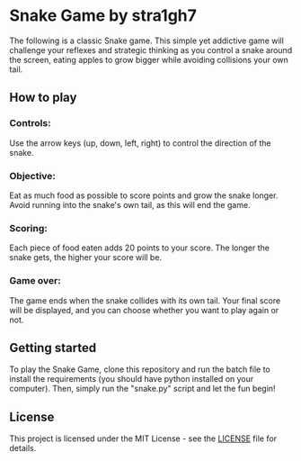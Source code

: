 # Snake Game by stra1gh7

The following is a classic Snake game. This simple yet addictive game will challenge your reflexes and strategic thinking as you control a snake around the screen, eating apples to grow bigger while avoiding collisions your own tail.

## How to play

### Controls:
Use the arrow keys (up, down, left, right) to control the direction of the snake.

### Objective: 
Eat as much food as possible to score points and grow the snake longer.
Avoid running into the snake's own tail, as this will end the game.

### Scoring:
Each piece of food eaten adds 20 points to your score.
The longer the snake gets, the higher your score will be.

### Game over:
The game ends when the snake collides with its own tail.
Your final score will be displayed, and you can choose whether you want to play again or not.

## Getting started
To play the Snake Game, clone this repository and run the batch file to install the requirements (you should have python installed on your computer).
Then, simply run the "snake.py" script and let the fun begin!

## License
This project is licensed under the MIT License - see the [LICENSE](https://github.com/stra1gh7/snakeGame/blob/main/LICENSE) file for details.
